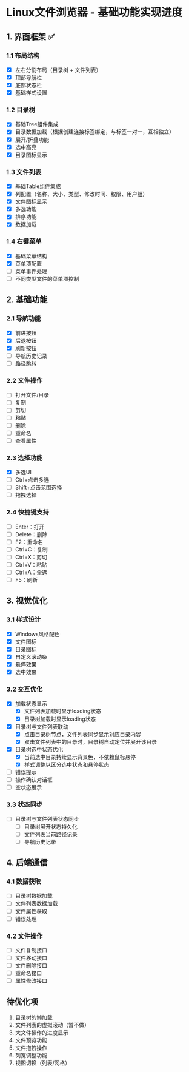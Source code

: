 # Linux文件浏览器 - 基础功能实现进度

## 1. 界面框架 ✅

### 1.1 布局结构
- [x] 左右分割布局（目录树 + 文件列表）
- [x] 顶部导航栏
- [x] 底部状态栏
- [x] 基础样式设置

### 1.2 目录树
- [x] 基础Tree组件集成
- [x] 目录数据加载（根据创建连接标签绑定，与标签一对一，互相独立）
- [x] 展开/折叠功能
- [x] 选中高亮
- [x] 目录图标显示

### 1.3 文件列表
- [x] 基础Table组件集成
- [x] 列配置（名称、大小、类型、修改时间、权限、用户组）
- [x] 文件图标显示
- [x] 多选功能
- [x] 排序功能
- [x] 数据加载

### 1.4 右键菜单
- [x] 基础菜单结构
- [x] 菜单项配置
- [ ] 菜单事件处理
- [ ] 不同类型文件的菜单项控制

## 2. 基础功能

### 2.1 导航功能
- [x] 前进按钮
- [x] 后退按钮
- [x] 刷新按钮
- [ ] 导航历史记录
- [ ] 路径跳转

### 2.2 文件操作
- [ ] 打开文件/目录
- [ ] 复制
- [ ] 剪切
- [ ] 粘贴
- [ ] 删除
- [ ] 重命名
- [ ] 查看属性

### 2.3 选择功能
- [x] 多选UI
- [ ] Ctrl+点击多选
- [ ] Shift+点击范围选择
- [ ] 拖拽选择

### 2.4 快捷键支持
- [ ] Enter：打开
- [ ] Delete：删除
- [ ] F2：重命名
- [ ] Ctrl+C：复制
- [ ] Ctrl+X：剪切
- [ ] Ctrl+V：粘贴
- [ ] Ctrl+A：全选
- [ ] F5：刷新

## 3. 视觉优化

### 3.1 样式设计
- [x] Windows风格配色
- [x] 文件图标
- [x] 目录图标
- [x] 自定义滚动条
- [x] 悬停效果
- [x] 选中效果

### 3.2 交互优化
- [x] 加载状态显示
  - [x] 文件列表加载时显示loading状态
  - [x] 目录树加载时显示loading状态
- [x] 目录树与文件列表联动
  - [x] 点击目录树节点，文件列表同步显示对应目录内容
  - [x] 双击文件列表中的目录时，目录树自动定位并展开该目录
- [x] 目录树选中状态优化
  - [x] 当前选中目录持续显示背景色，不依赖鼠标悬停
  - [x] 样式调整以区分选中状态和悬停状态
- [ ] 错误提示
- [ ] 操作确认对话框
- [ ] 空状态展示

### 3.3 状态同步
- [ ] 目录树与文件列表状态同步
  - [ ] 目录树展开状态持久化
  - [ ] 文件列表当前路径记录
  - [ ] 导航历史记录

## 4. 后端通信

### 4.1 数据获取
- [ ] 目录树数据加载
- [ ] 文件列表数据加载
- [ ] 文件属性获取
- [ ] 错误处理

### 4.2 文件操作
- [ ] 文件复制接口
- [ ] 文件移动接口
- [ ] 文件删除接口
- [ ] 重命名接口
- [ ] 属性修改接口

## 待优化项
1. 目录树的懒加载
2. 文件列表的虚拟滚动（暂不做）
3. 大文件操作的进度显示
4. 文件预览功能
5. 文件拖拽操作
6. 列宽调整功能
7. 视图切换（列表/网格）
